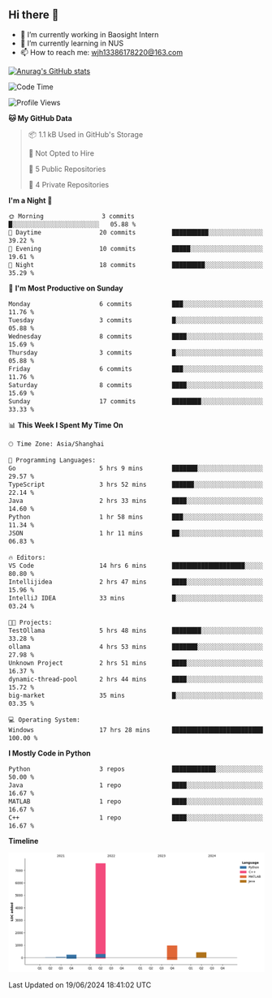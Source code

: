 ## Hi there 👋

- 🔭 I’m currently working in Baosight Intern
- 🌱 I’m currently learning in NUS
- 📫 How to reach me: wjh13386178220@163.com

[![Anurag's GitHub stats](https://github-readme-stats.vercel.app/api?username=wuhu-wang)](https://github.com/anuraghazra/github-readme-stats)

<!--START_SECTION:waka-->
![Code Time](http://img.shields.io/badge/Code%20Time-40%20hrs%2048%20mins-blue)

![Profile Views](http://img.shields.io/badge/Profile%20Views-1-blue)

**🐱 My GitHub Data** 

> 📦 1.1 kB Used in GitHub's Storage 
 > 
> 🚫 Not Opted to Hire
 > 
> 📜 5 Public Repositories 
 > 
> 🔑 4 Private Repositories 
 > 
**I'm a Night 🦉** 

```text
🌞 Morning                3 commits           █░░░░░░░░░░░░░░░░░░░░░░░░   05.88 % 
🌆 Daytime                20 commits          ██████████░░░░░░░░░░░░░░░   39.22 % 
🌃 Evening                10 commits          █████░░░░░░░░░░░░░░░░░░░░   19.61 % 
🌙 Night                  18 commits          █████████░░░░░░░░░░░░░░░░   35.29 % 
```
📅 **I'm Most Productive on Sunday** 

```text
Monday                   6 commits           ███░░░░░░░░░░░░░░░░░░░░░░   11.76 % 
Tuesday                  3 commits           █░░░░░░░░░░░░░░░░░░░░░░░░   05.88 % 
Wednesday                8 commits           ████░░░░░░░░░░░░░░░░░░░░░   15.69 % 
Thursday                 3 commits           █░░░░░░░░░░░░░░░░░░░░░░░░   05.88 % 
Friday                   6 commits           ███░░░░░░░░░░░░░░░░░░░░░░   11.76 % 
Saturday                 8 commits           ████░░░░░░░░░░░░░░░░░░░░░   15.69 % 
Sunday                   17 commits          ████████░░░░░░░░░░░░░░░░░   33.33 % 
```


📊 **This Week I Spent My Time On** 

```text
🕑︎ Time Zone: Asia/Shanghai

💬 Programming Languages: 
Go                       5 hrs 9 mins        ███████░░░░░░░░░░░░░░░░░░   29.57 % 
TypeScript               3 hrs 52 mins       ██████░░░░░░░░░░░░░░░░░░░   22.14 % 
Java                     2 hrs 33 mins       ████░░░░░░░░░░░░░░░░░░░░░   14.60 % 
Python                   1 hr 58 mins        ███░░░░░░░░░░░░░░░░░░░░░░   11.34 % 
JSON                     1 hr 11 mins        ██░░░░░░░░░░░░░░░░░░░░░░░   06.83 % 

🔥 Editors: 
VS Code                  14 hrs 6 mins       ████████████████████░░░░░   80.80 % 
Intellijidea             2 hrs 47 mins       ████░░░░░░░░░░░░░░░░░░░░░   15.96 % 
IntelliJ IDEA            33 mins             █░░░░░░░░░░░░░░░░░░░░░░░░   03.24 % 

🐱‍💻 Projects: 
TestOllama               5 hrs 48 mins       ████████░░░░░░░░░░░░░░░░░   33.28 % 
ollama                   4 hrs 53 mins       ███████░░░░░░░░░░░░░░░░░░   27.98 % 
Unknown Project          2 hrs 51 mins       ████░░░░░░░░░░░░░░░░░░░░░   16.37 % 
dynamic-thread-pool      2 hrs 44 mins       ████░░░░░░░░░░░░░░░░░░░░░   15.72 % 
big-market               35 mins             █░░░░░░░░░░░░░░░░░░░░░░░░   03.35 % 

💻 Operating System: 
Windows                  17 hrs 28 mins      █████████████████████████   100.00 % 
```

**I Mostly Code in Python** 

```text
Python                   3 repos             ████████████░░░░░░░░░░░░░   50.00 % 
Java                     1 repo              ████░░░░░░░░░░░░░░░░░░░░░   16.67 % 
MATLAB                   1 repo              ████░░░░░░░░░░░░░░░░░░░░░   16.67 % 
C++                      1 repo              ████░░░░░░░░░░░░░░░░░░░░░   16.67 % 
```



**Timeline**

![Lines of Code chart](https://raw.githubusercontent.com/wuhu-wang/wuhu-wang/main/assets/bar_graph.png)


 Last Updated on 19/06/2024 18:41:02 UTC
<!--END_SECTION:waka-->